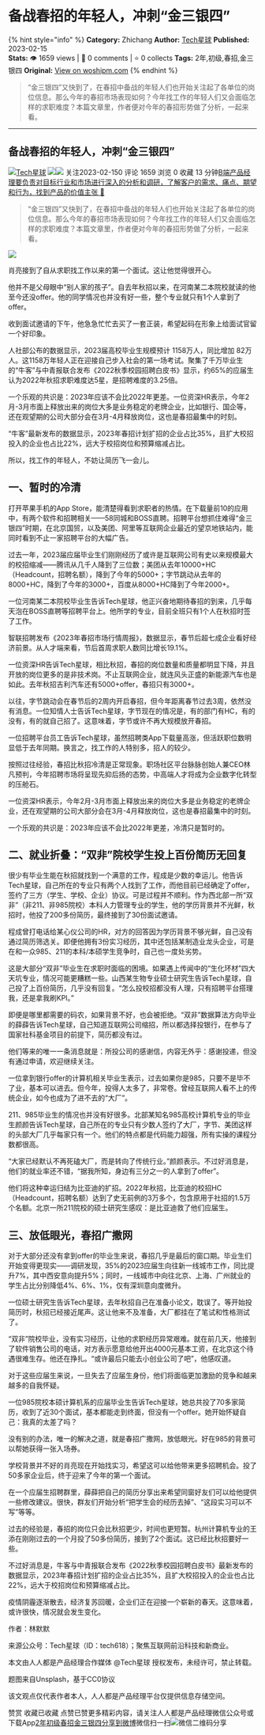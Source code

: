 # 备战春招的年轻人，冲刺“金三银四”
{% hint style="info" %}
**Category:** Zhichang
**Author:** [Tech星球](https://www.woshipm.com/u/877709)
**Published:** 2023-02-15  
**Stats:** 👁️ 1659 views | 💬 0 comments | ⭐ 0 collects
**Tags:** 2年,初级,春招,金三银四
**Original:** [View on woshipm.com](https://www.woshipm.com/zhichang/5754170.html)
{% endhint %}
> “金三银四”又快到了，在春招中备战的年轻人们也开始关注起了各单位的岗位信息。那么今年的春招市场表现如何？今年找工作的年轻人们又会面临怎样的求职难度？本篇文章里，作者便对今年的春招形势做了分析，一起来看。

---

## 备战春招的年轻人，冲刺“金三银四”

[![](https://image.woshipm.com/wp-files/2019/08/zcNGincDWsV6RgnzUtHU.jpg!/both/72x72)](https://www.woshipm.com/u/877709)[Tech星球](https://www.woshipm.com/u/877709) ![](https://static.woshipm.com/tag/1122_1@2x.png)![](https://static.woshipm.com/tag/2104_1@2x.png) 关注2023-02-150 评论 1659 浏览 0 收藏 13 分钟[B端产品经理要负责对目标行业和市场进行深入的分析和调研，了解客户的需求、痛点、期望和行为，找到产品的价值主张 🔗](https://ke.qidianla.com/courses/bcpm)

> “金三银四”又快到了，在春招中备战的年轻人们也开始关注起了各单位的岗位信息。那么今年的春招市场表现如何？今年找工作的年轻人们又会面临怎样的求职难度？本篇文章里，作者便对今年的春招形势做了分析，一起来看。

![](https://image.woshipm.com/wp-files/2023/02/II0a9ZeW6ROkQfS2joxL.jpg)

肖亮接到了自从求职找工作以来的第一个面试。这让他觉得很开心。

他并不是父母眼中“别人家的孩子”。自去年秋招以来，在河南某二本院校就读的他至今还没offer。他的同学情况也并没有好一些，整个专业就只有1个人拿到了offer。

收到面试邀请的下午，他急急忙忙去买了一套正装，希望起码在形象上给面试官留一个好印象。

人社部公布的数据显示，2023届高校毕业生规模预计 1158万人，同比增加 82万人。这1158万年轻人正在迎接自己步入社会的第一场考试。聚集了千万毕业生的“牛客”与中青报联合发布《2022秋季校园招聘白皮书》显示，约65%的应届生认为2022年秋招求职难度达5星，是招聘难度的3.25倍。

一个乐观的共识是：2023年应该不会比2022年更差。一位资深HR表示，今年2月-3月市面上释放出来的岗位大多是业务稳定的老牌企业，比如银行、国企等，还在观望期的公司大部分会在3月-4月释放岗位，这也是春招最集中的时刻。

“牛客”最新发布的数据显示，2023年春招计划扩招的企业占比35%，且扩大校招投入的企业也占比22%，远大于校招岗位和预算缩减占比。

所以，找工作的年轻人，不妨让简历飞一会儿。

## 一、暂时的冷清

打开苹果手机的App Store，能清楚得看到求职者的热情。在下载量前10的应用中，有两个软件和招聘相关——58同城和BOSS直聘。招聘平台想抓住难得“金三银四”时期，在北京国贸，以及美团、阿里等互联网企业最近的望京地铁站内，能同时看到不止一家招聘平台的大幅广告。

过去一年，2023届应届毕业生们刚刚经历了或许是互联网公司有史以来规模最大的校招缩减——腾讯从几千人降到了三位数；美团从去年10000+HC（Headcount，招聘名额），降到了今年的5000+；字节跳动从去年的8000+HC，降到了今年的3000+，百度从8000+HC降到了今年2000+。

一位河南某二本院校毕业生告诉Tech星球，他正兴奋地期待春招的到来，几乎每天泡在BOSS直聘等招聘平台上。他所学的专业，目前全班只有1个人在秋招时签了工作。

智联招聘发布《2023年春招市场行情周报》，数据显示，春节后超七成企业看好经济前景。从人才端来看，节后首周求职人数同比增长19.1%。

一位资深HR告诉Tech星球，相比秋招，春招的岗位数量和质量都明显下降，并且开放的岗位更多的是非技术岗。不止互联网企业，就连风头正盛的新能源汽车也是如此。去年秋招吉利汽车还有5000+offer，春招只有3000+。

以往，字节跳动会在春节后的2周内开启春招，但今年距离春节过去3周，依然没有消息。一位知情人士告诉Tech星球，字节现在的情况是，有的部门有HC，有的没有，有的就自己招了。这意味着，字节或许不再大规模放开春招。

一位招聘平台员工告诉Tech星球，虽然招聘类App下载量高涨，但活跃职位数明显低于去年同期。换言之，找工作的人特别多，招人的较少。

按照过往经验，春招比秋招冷清是正常现象。职场社区平台脉脉创始人兼CEO林凡预判，今年招聘市场将呈现先抑后扬的态势，中高端人才将成为企业数字化转型的压舱石。

一位资深HR表示，今年2月-3月市面上释放出来的岗位大多是业务稳定的老牌企业，还在观望期的公司大部分会在3月-4月释放岗位，这也是春招最集中的时刻。

一个乐观的共识是：2023年应该不会比2022年更差，冷清只是暂时的。

## 二、就业折叠：“双非”院校学生投上百份简历无回复

很少有毕业生能在秋招就找到一个满意的工作，程成是少数的幸运儿。他告诉Tech星球，自己所在的专业只有两个人找到了工作，而他目前已经确定了offer，签约了三方（学生、学校、企业）协议。可是过程并不顺利。作为西北部一所“双非”（非211、非985院校）本科人力管理专业的学生，他的学历背景并不光鲜，秋招时，他投了200多份简历，最终接到了30份面试邀请。

程成曾打电话给某心仪公司的HR，对方的回答因为学历背景不够光鲜，自己没有通过简历筛选关。即便他拥有3份实习经历，其中还包括某制造业龙头企业，可是在和一众985、211的本科/本硕学生竞争时，自己也一度处劣势。

这是大部分“双非”毕业生在求职时面临的困境。如果遇上传闻中的“生化环材”四大天坑专业，情况可能更糟糕一些。山西某生物专业硕士研究生告诉Tech星球，自己投了上百份简历，几乎没有回复。“怎么投校招都没有人理，只有招聘平台搭理我，还是拿我刷KPI。”

即便是哪里都需要的码农，如果背景不好，也会被拒绝。“双非”数据算法方向毕业的薛薛告诉Tech星球，自己知道互联网公司缩招，所以都选择投银行，在参与了国家社科基金项目的前提下，简历都没有过。

他们等来的唯一一条消息就是：所投公司的感谢信，内容无外乎：感谢投递，但没有通过申请，欢迎继续关注。

一位拿到银行offer的计算机相关毕业生表示，过去如果你是985，只要不是毕不了业，基本可以进去。但今年，投得人太多了，非常卷。曾经互联网人看不上的传统企业，如今也成为了进不去的“大厂”。

211、985毕业生的情况也并没有好很多。北部某知名985高校计算机专业的毕业生颜颜告诉Tech星球，自己所在的专业只有少数人签约了大厂，字节、美团这样的头部大厂几乎每家只有一个。他们的特点都是代码能力超强，所有实操的课程分数都很高。

“大家已经默认不再死磕大厂，而是转向了传统行业。”颜颜表示。不过好消息是，他们的就业率还不错，“据我所知，身边有三分之一的人拿到了offer”。

他们将这种幸运归结为比亚迪的扩招。2022年秋招，比亚迪的校招HC（Headcount，招聘名额）达到了史无前例的3万多个，包含原用于社招的1.5万个名额。北京一所211院校的硕士研究生感叹：是比亚迪救了他们应届生。

## 三、放低眼光，春招广撒网

对于大部分还没有拿到offer的毕业生来说，春招几乎是最后的窗口期。毕业生们开始变得更现实——调研发现，35%的2023应届生向往新一线城市工作，同比提升7%，其中西安意向提升5%；同时，一线城市中向往北京、上海、广州就业的学生占比分别降低4%、6%、1%，仅有深圳意向度微升。

一位硕士研究生告诉Tech星球，去年秋招自己在准备小论文，耽误了。等开始投简历时，秋招已经接近尾声。这让他来不及准备，大厂都挂在了笔试和性格测试了。

“双非”院校毕业，没有实习经历，让他的求职经历异常艰难。就在前几天，他接到了软件销售公司的电话，对方表示愿意给他开出4000元基本工资，在北京这个待遇很难生存。他还在挣扎。“或许最后只能去小创业公司了吧”，他感叹道。

对于这些应届生来说，一旦失去了应届生身份，他们将面临更加激励的竞争和越来越多的自我怀疑。

一位985院校本硕计算机系的应届毕业生告诉Tech星球，她总共投了70多家简历，收到了近30个面试，基本都能走到终面，但没有一个offer。她开始怀疑自己：我真的太差了吗？

没有别的办法，唯一的解决之道，就是春招广撒网，放低眼光。好在985的背景可以帮她获得一张入场券。

学校背景并不好的肖亮现在开始找实习，希望这可以给他带来更多招聘机会。投了50多家企业后，终于迎来了今年的第一个面试。

在一个应届生招聘群里，薛薛把自己的简历分享出来希望同窗好友们可以给他提供一些修改建议。很快，群友们开始分析“把学生会的经历去掉”、“这段实习可以不写”等等。

过去的经验是，春招的岗位只会比秋招更少，时间也更短暂。杭州计算机专业的王添在刚刚过去的一个月投了50多份简历，接到了2个面试。这已经比秋招要好一些。

不过好消息是，牛客与中青报联合发布《2022秋季校园招聘白皮书》最新发布的数据显示，2023年春招计划扩招的企业占比35%，且扩大校招投入的企业也占比22%，远大于校招岗位和预算缩减占比。

疫情阴霾逐渐散去，经济复苏回暖，企业们正在迎接一个崭新的春天。这意味着，或许很快，情况就会发生变化。

作者：林默默

来源公众号：Tech星球（ID：tech618）；聚焦互联网前沿科技和新商业。

本文由人人都是产品经理合作媒体 @Tech星球 授权发布，未经许可，禁止转载。

题图来自Unsplash，基于CC0协议

该文观点仅代表作者本人，人人都是产品经理平台仅提供信息存储空间。

赞赏 收藏已收藏 点赞已赞更多精彩内容，请关注人人都是产品经理微信公众号或下载App[2年](https://www.woshipm.com/tag/2%e5%b9%b4)[初级](https://www.woshipm.com/tag/%e5%88%9d%e7%ba%a7)[春招](https://www.woshipm.com/tag/%e6%98%a5%e6%8b%9b)[金三银四](https://www.woshipm.com/tag/%e9%87%91%e4%b8%89%e9%93%b6%e5%9b%9b)[分享到微博](https://service.weibo.com/share/share.php?appkey=2775287854&title=备战春招的年轻人，冲刺“金三银四”&url=https://www.woshipm.com/zhichang/5754170.html&pic=https://image.woshipm.com/wp-files/2023/02/II0a9ZeW6ROkQfS2joxL.jpg)微信扫一扫![微信二维码](https://api.pwmqr.com/qrcode/create/?url=https://www.woshipm.com/zhichang/5754170.html)分享